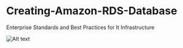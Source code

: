# Creating-Amazon-RDS-Database
Enterprise Standards and Best Practices for It Infrastructure 


![Alt text](relative/path/to/img.jpg?raw=true "Title")
